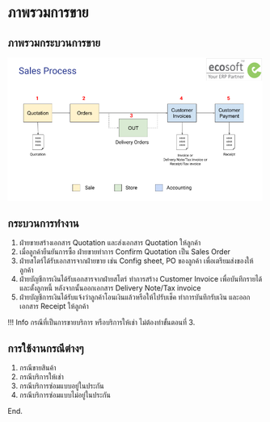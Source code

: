 # ภาพรวมการขาย

## ภาพรวมกระบวนการขาย

![](img/sale_overview.png)

## กระบวนการทำงาน

1. ฝ่ายขายสร้างเอกสาร Quotation และส่งเอกสาร Quotation ให้ลูกค้า
2. เมื่อลูกค้ายืนยันการซื้อ ฝ่ายขายทำการ Confirm Quotation เป็น Sales Order
3. ฝ่ายสโตร์ได้รับเอกสารจากฝ่ายขาย เช่น Config sheet, PO ของลูกค้า เพื่อเตรียมส่งของให้ลูกค้า
4. ฝ่ายบัญชีการเงินได้รับเอกสารจากฝ่ายสโตร์ ทำการสร้าง Customer Invoice เพื่อบันทึกรายได้และตั้งลูกหนี้ หลังจากนั้นออกเอกสาร Delivery Note/Tax invoice
5. ฝ่ายบัญชีการเงินได้รับแจ้งว่าลูกค้าโอนเงินแล้วหรือให้ไปรับเช็ค ทำการบันทึกรับเงิน และออกเอกสาร Receipt ให้ลูกค้า

!!! Info
    กรณีที่เป็นการขายบริการ หรือบริการให้เช่า ไม่ต้องทำขั้นตอนที่ 3.

## การใช้งานกรณีต่างๆ

1. กรณีขายสินค้า
2. กรณีบริการให้เช่า
3. กรณีบริการซ่อมแบบอยู่ในประกัน
4. กรณีบริการซ่อมแบบไม่อยู่ในประกัน

End.